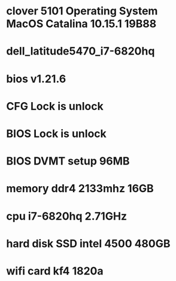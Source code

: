 # clover 5101 Operating System MacOS Catalina 10.15.1 19B88
# dell_latitude5470_i7-6820hq
# bios v1.21.6
# CFG Lock is unlock
# BIOS Lock is unlock
# BIOS DVMT setup 96MB
# memory ddr4 2133mhz 16GB
# cpu i7-6820hq 2.71GHz
# hard disk SSD intel 4500 480GB
# wifi card kf4 1820a
